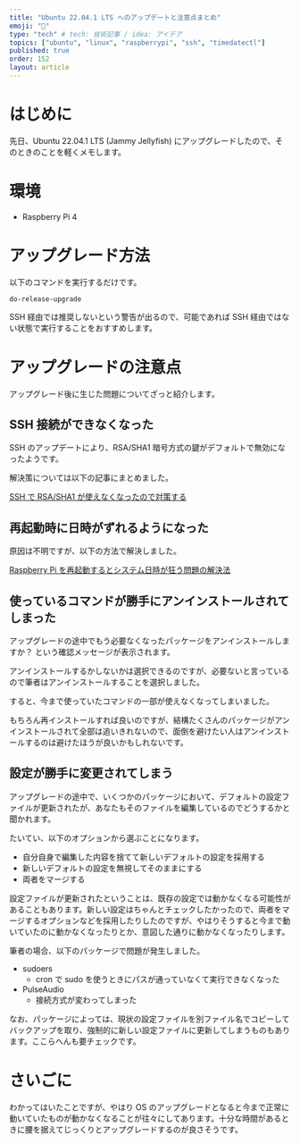 ```yaml
---
title: "Ubuntu 22.04.1 LTS へのアップデートと注意点まとめ"
emoji: "🐠"
type: "tech" # tech: 技術記事 / idea: アイデア
topics: ["ubuntu", "linux", "raspberrypi", "ssh", "timedatectl"]
published: true
order: 152
layout: article
---
```


# はじめに
先日、Ubuntu 22.04.1 LTS (Jammy Jellyfish) にアップグレードしたので、そのときのことを軽くメモします。



# 環境
* Raspberry Pi 4



# アップグレード方法
以下のコマンドを実行するだけです。

```shell:Shell
do-release-upgrade
```

SSH 経由では推奨しないという警告が出るので、可能であれば SSH 経由ではない状態で実行することをおすすめします。



# アップグレードの注意点
アップグレード後に生じた問題についてざっと紹介します。

## SSH 接続ができなくなった
SSH のアップデートにより、RSA/SHA1 暗号方式の鍵がデフォルトで無効になったようです。

解決策については以下の記事にまとめました。

[SSH で RSA/SHA1 が使えなくなったので対策する](https://zenn.dev/noraworld/articles/ssh-rsa-sha1-disabled)

## 再起動時に日時がずれるようになった
原因は不明ですが、以下の方法で解決しました。

[Raspberry Pi を再起動するとシステム日時が狂う問題の解決法](https://zenn.dev/noraworld/articles/system-clock-synchronization)

## 使っているコマンドが勝手にアンインストールされてしまった
アップグレードの途中でもう必要なくなったパッケージをアンインストールしますか？ という確認メッセージが表示されます。

アンインストールするかしないかは選択できるのですが、必要ないと言っているので筆者はアンインストールすることを選択しました。

すると、今まで使っていたコマンドの一部が使えなくなってしまいました。

もちろん再インストールすれば良いのですが、結構たくさんのパッケージがアンインストールされて全部は追いきれないので、面倒を避けたい人はアンインストールするのは避けたほうが良いかもしれないです。

## 設定が勝手に変更されてしまう
アップグレードの途中で、いくつかのパッケージにおいて、デフォルトの設定ファイルが更新されたが、あなたもそのファイルを編集しているのでどうするかと聞かれます。

たいてい、以下のオプションから選ぶことになります。

* 自分自身で編集した内容を捨てて新しいデフォルトの設定を採用する
* 新しいデフォルトの設定を無視してそのままにする
* 両者をマージする

設定ファイルが更新されたということは、既存の設定では動かなくなる可能性があることもあります。新しい設定はちゃんとチェックしたかったので、両者をマージするオプションなどを採用したりしたのですが、やはりそうすると今まで動いていたのに動かなくなったりとか、意図した通りに動かなくなったりします。

筆者の場合、以下のパッケージで問題が発生しました。

* sudoers
    * cron で sudo を使うときにパスが通っていなくて実行できなくなった
* PulseAudio
    * 接続方式が変わってしまった

なお、パッケージによっては、現状の設定ファイルを別ファイル名でコピーしてバックアップを取り、強制的に新しい設定ファイルに更新してしまうものもあります。ここらへんも要チェックです。



# さいごに
わかってはいたことですが、やはり OS のアップグレードとなると今まで正常に動いていたものが動かなくなることが往々にしてあります。十分な時間があるときに腰を据えてじっくりとアップグレードするのが良さそうです。
